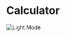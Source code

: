 # Calculator

![Light Mode]([https://www.dropbox.com/s/.../my-remote-image.jpg?dl=0](https://user-images.githubusercontent.com/101060848/174406276-85f2f8be-c7dd-4e54-a6f2-a1e134091170.png))
